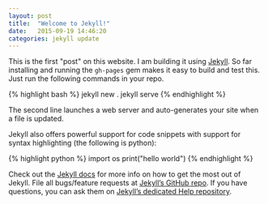 ```yaml
---
layout: post
title:  "Welcome to Jekyll!"
date:   2015-09-19 14:46:20
categories: jekyll update
---
```

This is the first "post" on this website. I am building it using
[Jekyll][jekyll]. So far installing and running the `gh-pages` gem makes it easy
to build and test this. Just run the following commands in your repo.

{% highlight bash %}
jekyll new .
jekyll serve
{% endhighlight %}

The second line launches a web server and auto-generates your site when a file
is updated. 

Jekyll also offers powerful support for code snippets with support for syntax
highlighting (the following is python):

{% highlight python %}
import os
print("hello world")
{% endhighlight %}

Check out the [Jekyll docs][jekyll] for more info on how to get the most out of
Jekyll. File all bugs/feature requests at [Jekyll’s GitHub repo][jekyll-gh]. If
you have questions, you can ask them on [Jekyll’s dedicated Help
repository][jekyll-help].

[jekyll]:      http://jekyllrb.com
[jekyll-gh]:   https://github.com/jekyll/jekyll
[jekyll-help]: https://github.com/jekyll/jekyll-help
